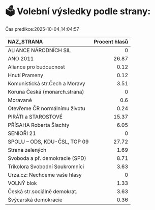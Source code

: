 # 🗳️ Volební výsledky podle strany:

Čas predikce:2025-10-04_14:04:57

| NAZ_STRANA                     |   Procent hlasů |
|:-------------------------------|----------------:|
| ALIANCE NÁRODNÍCH SIL          |            0    |
| ANO 2011                       |           26.87 |
| Aliance pro budoucnost         |            0.12 |
| Hnutí Prameny                  |            0.12 |
| Komunistická str.Čech a Moravy |            3.51 |
| Koruna Česká (monarch.strana)  |            0    |
| Moravané                       |            0.6  |
| Otevřeme ČR normálnímu životu  |            0.24 |
| PIRÁTI a STAROSTOVÉ            |           15.37 |
| PŘÍSAHA Roberta Šlachty        |            6.05 |
| SENIOŘI 21                     |            0    |
| SPOLU – ODS, KDU-ČSL, TOP 09   |           27.72 |
| Strana zelených                |            1.69 |
| Svoboda a př. demokracie (SPD) |            8.71 |
| Trikolora Svobodní Soukromníci |            3.63 |
| Urza.cz: Nechceme vaše hlasy   |            0    |
| VOLNÝ blok                     |            1.33 |
| Česká str.sociálně demokrat.   |            3.63 |
| Švýcarská demokracie           |            0.36 |